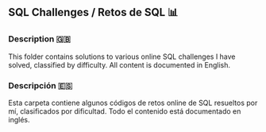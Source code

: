 ## SQL Challenges / Retos de SQL 📊

### Description 🇬🇧

This folder contains solutions to various online SQL challenges I have solved, classified by difficulty. All content is documented in English.

### Descripción 🇪🇸

Esta carpeta contiene algunos códigos de retos online de SQL resueltos por mí, clasificados por dificultad. Todo el contenido está documentado en inglés.

